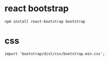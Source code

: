 # react bootstrap 

```
npm install react-bootstrap bootstrap
```
# css
```
import 'bootstrap/dist/css/bootstrap.min.css';
```
